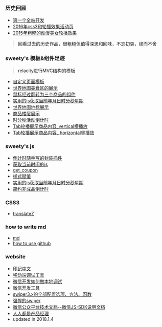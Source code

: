 ### 历史回顾
* [第一个全站开发](http://htmlpreview.github.io/?https://github.com/SweetyLv/sweety_projects/blob/master/yichuan/index.html)
* [2016年css3和轮播效果活动页](http://htmlpreview.github.io/?https://github.com/SweetyLv/sweety_projects/blob/master/cross/index.html)
* [2015年粗糙的动漫美女轮播效果](http://htmlpreview.github.com/?https://github.com/SweetyLv/sweety_projects/blob/master/beauty_girl/index.html)
> <a>回看过去的历史作品，很粗糙但值得深思和回味，不忘初衷，锲而不舍</a>
### sweety's 模板&组件足迹
> <a>relacity进行MVC结构的模板</a>
* [自定义页面模板](https://github.com/SweetyLv/module_relacity_MVC/tree/master/zidingyiyemianmoban)
* [世界地图美食区的展示](https://github.com/SweetyLv/module/tree/master/map_pattern01)
* [鼠标经过翻转为三个商品的组件](https://github.com/SweetyLv/module/tree/master/pc_twoPicReverCom)
* [实用的js获取当前年月日时分秒星期](https://github.com/SweetyLv/module/tree/master/Date)
* [世界地图地标展示](https://github.com/SweetyLv/module_relacity_MVC/tree/master/map_pattern01)
* [商品楼层展示](https://github.com/SweetyLv/module_relacity_MVC/tree/master/pc_floor_pattern6)
* [时分秒活动倒计时](https://github.com/SweetyLv/module_relacity_MVC/tree/master/second_skill)
* [Tab轮播展示商品内容_vertical横播放](https://github.com/SweetyLv/module_relacity_MVC/tree/master/Tabcom_vertical)
* [Tab轮播展示商品内容_ horizontal竖播放](https://github.com/SweetyLv/module_relacity_MVC/tree/master/floorpattern02)
### sweety's js
* [倒计时随手写的封装插件](https://github.com/SweetyLv/sweety_projects-bootstrap/tree/master/second_skiil_bysweety)
* [获取当前时间的js](https://github.com/SweetyLv/sweety_node_knowlege/blob/master/getDate.md)
* [get_coupon](https://github.com/SweetyLv/sweety_projects-bootstrap/tree/master/coupons)
* [样式赋值](https://github.com/SweetyLv/sweety_node_knowlege/tree/master/js_add_style)
* [实用的js获取当前年月日时分秒星期](https://github.com/SweetyLv/module_relacity_MVC/tree/master/Date)
* [简约非成品倒计时](https://github.com/SweetyLv/sweety_projects-bootstrap/tree/master/second_skill)
### CSS3
* [translateZ](http://htmlpreview.github.io/?https://github.com/SweetyLv/sweety/blob/master/translateZ_kn.html)
### how to write md
* [md](http://www.cnblogs.com/liugang-vip/p/6337580.html)
* [how to use github](https://www.cnblogs.com/zhehan54/p/5528886.html)
### website
* [印记中文](https://docschina.org/)
* [移动端调试工具](http://yujiangshui.com/multidevice-frontend-debug/)
* [微信开发如何做本地调试](https://www.zhihu.com/question/25456655)
* [微信开发工具](https://jingyan.baidu.com/article/76a7e409e8fc40fc3b6e15d3.html)
* [swiper3.x的全部配置选项、方法、函数](http://www.swiper.com.cn/api/start/2014/1218/140.html)
* [强悍的swiper](http://www.swiper.com.cn/)
* [微信公众平台技术文档--微信JS-SDK说明文档](https://mp.weixin.qq.com/wiki?t=resource/res_main&id=mp1421141115)
* [人人都是产品经理](http://www.woshipm.com/)
* updated in 2018.1.4
